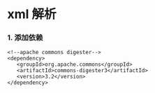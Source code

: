 # xml 解析

### 1. 添加依赖
```$xslt
<!--apache commons digester-->
<dependency>
   <groupId>org.apache.commons</groupId>
   <artifactId>commons-digester3</artifactId>
   <version>3.2</version>
</dependency>
```